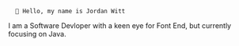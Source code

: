       👋 Hello, my name is Jordan Witt
I am a Software Devloper with a keen eye for Font End,
but currently focusing on Java.
